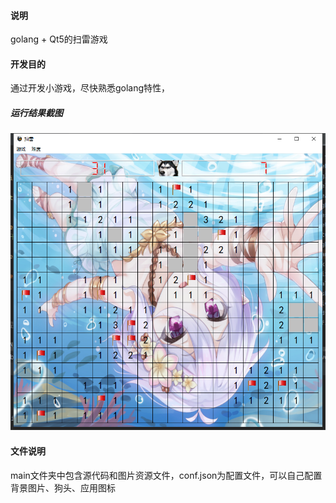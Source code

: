 #### 说明
  golang + Qt5的扫雷游戏
#### 开发目的
  通过开发小游戏，尽快熟悉golang特性，

##### 运行结果截图

![运行截图](https://github.com/long95288/golang-minesweeper/raw/master/result.png)

#### 文件说明

main文件夹中包含源代码和图片资源文件，conf.json为配置文件，可以自己配置背景图片、狗头、应用图标
